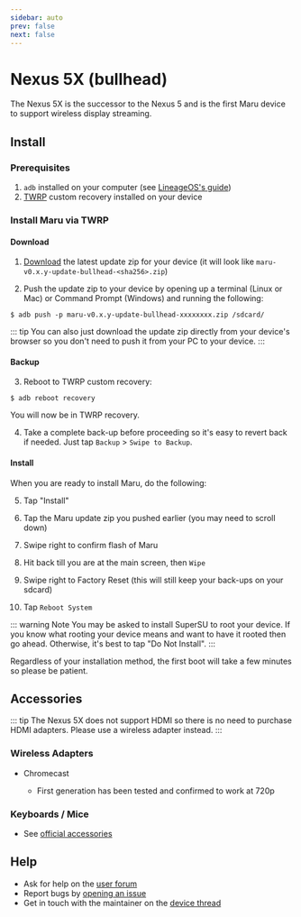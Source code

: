 ```yaml
---
sidebar: auto
prev: false
next: false
---
```


# Nexus 5X (bullhead)

The Nexus 5X is the successor to the Nexus 5 and is the first Maru device to support wireless display streaming.

## Install

### Prerequisites

1. `adb` installed on your computer (see [LineageOS's guide](https://wiki.lineageos.org/adb_fastboot_guide.html))
2. [TWRP](../user/twrp.md) custom recovery installed on your device

### Install Maru via TWRP

#### Download

1. [Download](https://maruos.com/downloads/) the latest update zip for your device (it will look like `maru-v0.x.y-update-bullhead-<sha256>.zip`)

2. Push the update zip to your device by opening up a terminal (Linux or Mac) or Command Prompt (Windows) and running the following:

```
$ adb push -p maru-v0.x.y-update-bullhead-xxxxxxxx.zip /sdcard/
```

::: tip
You can also just download the update zip directly from your device's browser so
you don't need to push it from your PC to your device.
:::

#### Backup

3. Reboot to TWRP custom recovery:

```
$ adb reboot recovery
```

You will now be in TWRP recovery.

4. Take a complete back-up before proceeding so it's easy to revert back
   if needed. Just tap `Backup` > `Swipe to Backup`.

#### Install

When you are ready to install Maru, do the following:

5. Tap "Install"

6. Tap the Maru update zip you pushed earlier (you may need to scroll down)

7. Swipe right to confirm flash of Maru

8. Hit back till you are at the main screen, then `Wipe`

9. Swipe right to Factory Reset (this will still keep your back-ups on your sdcard)

10. Tap `Reboot System`

::: warning Note
You may be asked to install SuperSU to root your device. If you know what
rooting your device means and want to have it rooted then go ahead. Otherwise,
it's best to tap "Do Not Install".
:::

Regardless of your installation method, the first boot will take a few minutes so please be patient.

## Accessories

::: tip
The Nexus 5X does not support HDMI so there is no need to purchase HDMI adapters.
Please use a wireless adapter instead.
:::

### Wireless Adapters

* Chromecast <Badge text="Requires Google Apps" type="warn"/>
  * First generation has been tested and confirmed to work at 720p

### Keyboards / Mice

* See [official accessories](https://maruos.com/accessories/)

## Help

* Ask for help on the [user forum](https://groups.google.com/forum/#!forum/maru-os)
* Report bugs by [opening an issue](https://github.com/maruos/maruos/issues)
* Get in touch with the maintainer on the [device thread](https://groups.google.com/forum/#!topic/maru-os-dev/U9EpPQ0SFb0)

